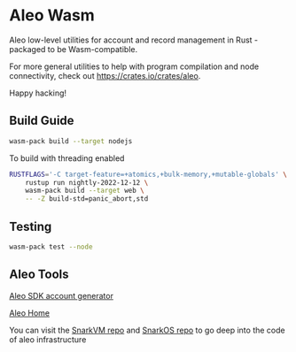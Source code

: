# Aleo Wasm

Aleo low-level utilities for account and record management in Rust - packaged to be Wasm-compatible.

For more general utilities to help with program compilation and node connectivity, check out https://crates.io/crates/aleo.

Happy hacking!

## Build Guide
```bash
wasm-pack build --target nodejs
```

To build with threading enabled
```bash
RUSTFLAGS='-C target-feature=+atomics,+bulk-memory,+mutable-globals' \
	rustup run nightly-2022-12-12 \
	wasm-pack build --target web \
	-- -Z build-std=panic_abort,std
```

## Testing
```bash
wasm-pack test --node
```

## Aleo Tools

[Aleo SDK account generator](https://aleohq.github.io/aleo/)

[Aleo Home](https://www.aleo.org/)

You can visit the [SnarkVM repo](https://github.com/AleoHQ/snarkVM) and [SnarkOS repo](https://github.com/AleoHQ/snarkOS) to go deep into the code of aleo infrastructure
